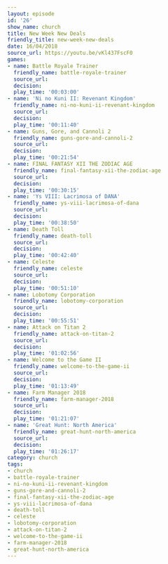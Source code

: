 ```yaml
---
layout: episode
id: '26'
show_name: church
title: New Week New Deals
friendly_title: new-week-new-deals
date: 16/04/2018
source_url: https://youtu.be/vKl437FscF0
games:
- name: Battle Royale Trainer
  friendly_name: battle-royale-trainer
  source_url: 
  decision: 
  play_time: '00:03:00'
- name: 'Ni no Kuni II: Revenant Kingdom'
  friendly_name: ni-no-kuni-ii-revenant-kingdom
  source_url: 
  decision: 
  play_time: '00:11:40'
- name: Guns, Gore, and Cannoli 2
  friendly_name: guns-gore-and-cannoli-2
  source_url: 
  decision: 
  play_time: '00:21:54'
- name: FINAL FANTASY XII THE ZODIAC AGE
  friendly_name: final-fantasy-xii-the-zodiac-age
  source_url: 
  decision: 
  play_time: '00:30:15'
- name: 'Ys VIII: Lacrimosa of DANA'
  friendly_name: ys-viii-lacrimosa-of-dana
  source_url: 
  decision: 
  play_time: '00:38:50'
- name: Death Toll
  friendly_name: death-toll
  source_url: 
  decision: 
  play_time: '00:42:40'
- name: Celeste
  friendly_name: celeste
  source_url: 
  decision: 
  play_time: '00:51:10'
- name: Lobotomy Corporation
  friendly_name: lobotomy-corporation
  source_url: 
  decision: 
  play_time: '00:55:51'
- name: Attack on Titan 2
  friendly_name: attack-on-titan-2
  source_url: 
  decision: 
  play_time: '01:02:56'
- name: Welcome to the Game II
  friendly_name: welcome-to-the-game-ii
  source_url: 
  decision: 
  play_time: '01:13:49'
- name: Farm Manager 2018
  friendly_name: farm-manager-2018
  source_url: 
  decision: 
  play_time: '01:21:07'
- name: 'Great Hunt: North America'
  friendly_name: great-hunt-north-america
  source_url: 
  decision: 
  play_time: '01:26:17'
category: church
tags:
- church
- battle-royale-trainer
- ni-no-kuni-ii-revenant-kingdom
- guns-gore-and-cannoli-2
- final-fantasy-xii-the-zodiac-age
- ys-viii-lacrimosa-of-dana
- death-toll
- celeste
- lobotomy-corporation
- attack-on-titan-2
- welcome-to-the-game-ii
- farm-manager-2018
- great-hunt-north-america
---
```

